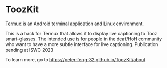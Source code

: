 # ToozKit

[Termux](https://termux.com) is an Android terminal application and Linux environment.

This is a hack for Termux that allows it to display live captioning to Tooz smart-glasses.  The intended use is for people in the deaf/HoH community who want to have a more subtle interface for live captioning.  Publication pending at ISWC 2023

To learn more, go to https://peter-feng-32.github.io/ToozKit/about
